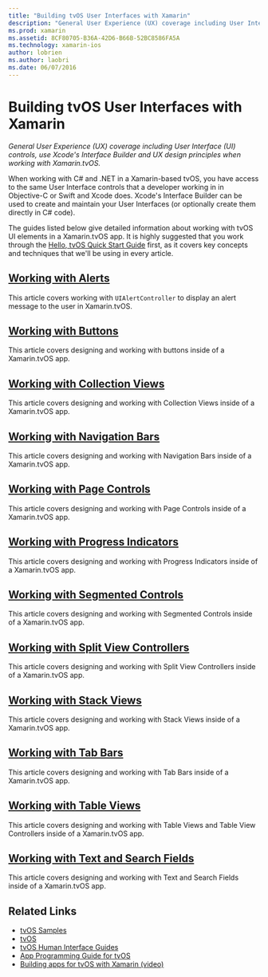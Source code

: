 ```yaml
---
title: "Building tvOS User Interfaces with Xamarin"
description: "General User Experience (UX) coverage including User Interface (UI) controls, use Xcode's Interface Builder and UX design principles when working with Xamarin.tvOS."
ms.prod: xamarin
ms.assetid: 8CF80705-B36A-42D6-B66B-52BC8586FA5A
ms.technology: xamarin-ios
author: lobrien
ms.author: laobri
ms.date: 06/07/2016
---
```


# Building tvOS User Interfaces with Xamarin

_General User Experience (UX) coverage including User Interface (UI) controls, use Xcode's Interface Builder and UX design principles when working with Xamarin.tvOS._

When working with C# and .NET in a Xamarin-based tvOS, you have access to the same User Interface controls that a developer working in in Objective-C or Swift and Xcode does. Xcode's Interface Builder can be used to create and maintain your User Interfaces (or optionally create them directly in C# code).

The guides listed below give detailed information about working with tvOS UI elements in a Xamarin.tvOS app. It is highly suggested that you work through the [Hello, tvOS Quick Start Guide](~/ios/tvos/get-started/hello-tvos.md) first, as it covers key concepts and techniques that we'll be using in every article.

## [Working with Alerts](~/ios/tvos/user-interface/alerts.md)

This article covers working with `UIAlertController` to display an alert message to the user in Xamarin.tvOS.

## [Working with Buttons](~/ios/tvos/user-interface/buttons.md)

This article covers designing and working with buttons inside of a Xamarin.tvOS app.

## [Working with Collection Views](~/ios/tvos/user-interface/collection-views.md)

This article covers designing and working with Collection Views inside of a Xamarin.tvOS app.

## [Working with Navigation Bars](~/ios/tvos/user-interface/navigation-bars.md)

This article covers designing and working with Navigation Bars inside of a Xamarin.tvOS app.

## [Working with Page Controls](~/ios/tvos/user-interface/page-controls.md)

This article covers designing and working with Page Controls inside of a Xamarin.tvOS app.

## [Working with Progress Indicators](~/ios/tvos/user-interface/progress-indicators.md)

This article covers designing and working with Progress Indicators inside of a Xamarin.tvOS app.

## [Working with Segmented Controls](~/ios/tvos/user-interface/segmented-controls.md)

This article covers designing and working with Segmented Controls inside of a Xamarin.tvOS app.

## [Working with Split View Controllers](~/ios/tvos/user-interface/split-views.md)

This article covers designing and working with Split View Controllers inside of a Xamarin.tvOS app.

## [Working with Stack Views](~/ios/tvos/user-interface/stacked-views.md)

This article covers designing and working with Stack Views inside of a Xamarin.tvOS app.

## [Working with Tab Bars](~/ios/tvos/user-interface/tab-bars.md)

This article covers designing and working with Tab Bars inside of a Xamarin.tvOS app.

## [Working with Table Views](~/ios/tvos/user-interface/table-views.md)

This article covers designing and working with Table Views and Table View Controllers inside of a Xamarin.tvOS app.

## [Working with Text and Search Fields](~/ios/tvos/user-interface/text-fields-and-search.md)

This article covers designing and working with Text and Search Fields inside of a Xamarin.tvOS app.



## Related Links

- [tvOS Samples](https://developer.xamarin.com/samples/tvos/all/)
- [tvOS](https://developer.apple.com/tvos/)
- [tvOS Human Interface Guides](https://developer.apple.com/tvos/human-interface-guidelines/)
- [App Programming Guide for tvOS](https://developer.apple.com/library/prerelease/tvos/documentation/General/Conceptual/AppleTV_PG/)
- [Building apps for tvOS with Xamarin (video)](https://university.xamarin.com/lightninglectures/tvos-with-xamarin)

